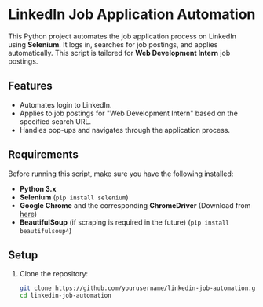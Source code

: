 # LinkedIn Job Application Automation

This Python project automates the job application process on LinkedIn using **Selenium**. It logs in, searches for job postings, and applies automatically. This script is tailored for **Web Development Intern** job postings.

## Features
- Automates login to LinkedIn.
- Applies to job postings for "Web Development Intern" based on the specified search URL.
- Handles pop-ups and navigates through the application process.

## Requirements
Before running this script, make sure you have the following installed:
- **Python 3.x**
- **Selenium** (`pip install selenium`)
- **Google Chrome** and the corresponding **ChromeDriver** (Download from [here](https://sites.google.com/a/chromium.org/chromedriver/))
- **BeautifulSoup** (if scraping is required in the future) (`pip install beautifulsoup4`)

## Setup

1. Clone the repository:
   ```bash
   git clone https://github.com/yourusername/linkedin-job-automation.git
   cd linkedin-job-automation
